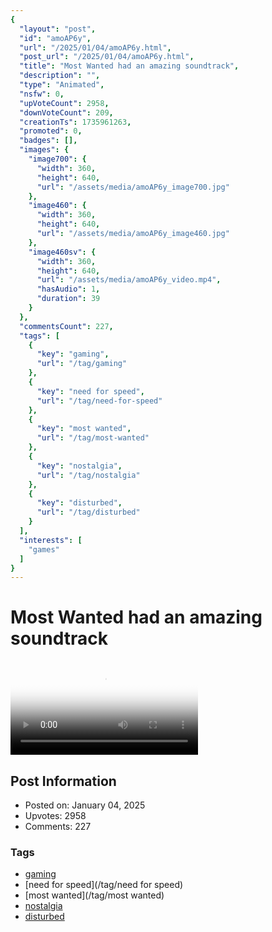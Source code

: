 ```yaml
---
{
  "layout": "post",
  "id": "amoAP6y",
  "url": "/2025/01/04/amoAP6y.html",
  "post_url": "/2025/01/04/amoAP6y.html",
  "title": "Most Wanted had an amazing soundtrack",
  "description": "",
  "type": "Animated",
  "nsfw": 0,
  "upVoteCount": 2958,
  "downVoteCount": 209,
  "creationTs": 1735961263,
  "promoted": 0,
  "badges": [],
  "images": {
    "image700": {
      "width": 360,
      "height": 640,
      "url": "/assets/media/amoAP6y_image700.jpg"
    },
    "image460": {
      "width": 360,
      "height": 640,
      "url": "/assets/media/amoAP6y_image460.jpg"
    },
    "image460sv": {
      "width": 360,
      "height": 640,
      "url": "/assets/media/amoAP6y_video.mp4",
      "hasAudio": 1,
      "duration": 39
    }
  },
  "commentsCount": 227,
  "tags": [
    {
      "key": "gaming",
      "url": "/tag/gaming"
    },
    {
      "key": "need for speed",
      "url": "/tag/need-for-speed"
    },
    {
      "key": "most wanted",
      "url": "/tag/most-wanted"
    },
    {
      "key": "nostalgia",
      "url": "/tag/nostalgia"
    },
    {
      "key": "disturbed",
      "url": "/tag/disturbed"
    }
  ],
  "interests": [
    "games"
  ]
}
---
```


# Most Wanted had an amazing soundtrack

<video controls playsinline loop poster="/assets/media/amoAP6y_image460.jpg">
  <source src="/assets/media/amoAP6y_video.mp4" type="video/mp4">
  Your browser does not support the video tag.
</video>

## Post Information

- Posted on: January 04, 2025
- Upvotes: 2958
- Comments: 227

### Tags

- [gaming](/tag/gaming)
- [need for speed](/tag/need for speed)
- [most wanted](/tag/most wanted)
- [nostalgia](/tag/nostalgia)
- [disturbed](/tag/disturbed)
